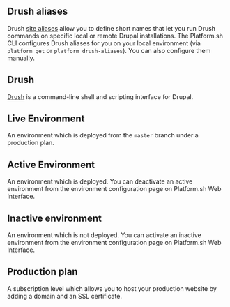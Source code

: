 ## Drush aliases
Drush [site aliases](http://docs.drush.org/en/master/usage/#site-aliases) allow you to define short names that let you run Drush commands on specific local or remote Drupal installations. The Platform.sh CLI configures Drush aliases for you on your local environment (via `platform get` or `platform drush-aliases`). You can also configure them manually.

## Drush
[Drush](http://www.drush.org/) is a command-line shell and scripting interface for Drupal.

## Live Environment
An environment which is deployed from the `master` branch under a production plan.

## Active Environment
An environment which is deployed. You can deactivate an active environment from the environment configuration page on Platform.sh Web Interface.

## Inactive environment
An environment which is not deployed. You can activate an inactive environment from the
environment configuration page on Platform.sh Web Interface.

## Production plan
A subscription level which allows you to host your production website by adding a domain and an SSL certificate.
